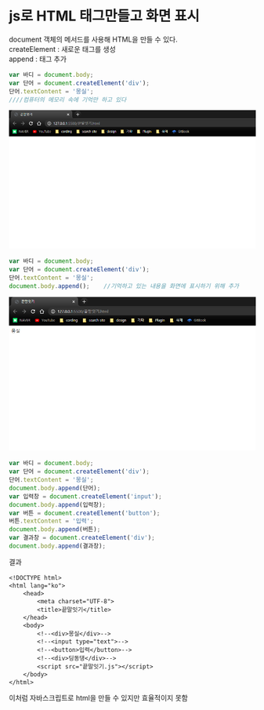 # js로 HTML 태그만들고 화면 표시

document 객체의 메서드를 사용해 HTML을 만들 수 있다.  
createElement : 새로운 태그를 생성  
append : 태그 추가

```javascript
var 바디 = document.body;
var 단어 = document.createElement('div');
단어.textContent = '몽실';
////컴퓨터의 메모리 속에 기억만 하고 있다
```

![](../.gitbook/assets/image%20%2822%29.png)

```javascript
var 바디 = document.body;
var 단어 = document.createElement('div');
단어.textContent = '몽실';    
document.body.append();    //기억하고 있는 내용을 화면에 표시하기 위해 추가
```

![](../.gitbook/assets/image%20%2823%29.png)

```javascript
var 바디 = document.body;
var 단어 = document.createElement('div');
단어.textContent = '몽실';
document.body.append(단어);
var 입력창 = document.createElement('input');
document.body.append(입력창);
var 버튼 = document.createElement('button');
버튼.textContent = '입력';
document.body.append(버튼);
var 결과창 = document.createElement('div');
document.body.append(결과창);
```

결과

```markup
<!DOCTYPE html>
<html lang="ko">
    <head>
        <meta charset="UTF-8">
        <title>끝말잇기</title>
    </head>
    <body>
        <!--<div>몽실</div>-->
        <!--<input type="text">-->
        <!--<button>입력</button>-->
        <!--<div>딩동댕</div>-->
        <script src="끝말잇기.js"></script>
    </body>
</html>
```

이처럼 자바스크립트로 html을 만들 수 있지만 효율적이지 못함 

